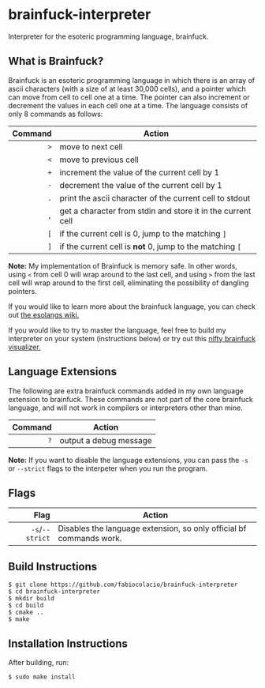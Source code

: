 # brainfuck-interpreter

Interpreter for the esoteric programming language, brainfuck.

## What is Brainfuck?

Brainfuck is an esoteric programming language in which there is an array of ascii
characters (with a size of at least 30,000 cells), and a pointer which can move
from cell to cell one at a time. The pointer can also increment or decrement the values in each cell
one at a time. The language consists of only 8 commands as follows:

Command | Action
-------:|---
``>``   | move to next cell
``<``   | move to previous cell
``+``   | increment the value of the current cell by 1
``-``   | decrement the value of the current cell by 1
``.``   | print the ascii character of the current cell to stdout
``,``   | get a character from stdin and store it in the current cell
``[``   | if the current cell is 0, jump to the matching ``]``
``]``   | if the current cell is **not** 0, jump to the matching ``[``

**Note:**
My implementation of Brainfuck is memory safe.
In other words, using ``<`` from cell 0 will wrap around to the
last cell, and using ``>`` from the last cell will wrap around to
the first cell, eliminating the possibility of dangling pointers.

If you would like to learn more about the brainfuck language,
you can check out [the esolangs wiki.](http://esolangs.org/wiki/brainfuck)

If you would like to try to master the language, feel free to build my interpreter on
your system (instructions below)
or try out this [nifty brainfuck visualizer.](http://fatiherikli.github.io/brainfuck-visualizer/)

## Language Extensions

The following are extra brainfuck commands added in my own language extension
to brainfuck. These commands are not part of the core brainfuck language, and
will not work in compilers or interpreters other than mine.

Command | Action
-------:|---
``?``   | output a debug message

**Note:**
If you want to disable the language extensions, you can pass the ``-s`` or ``--strict``
flags to the interpeter when you run the program.

## Flags

Flag                | Action
-------------------:|---
``-s``/``--strict`` | Disables the language extension, so only official bf commands work.

## Build Instructions

```
$ git clone https://github.com/fabiocolacio/brainfuck-interpreter
$ cd brainfuck-interpreter
$ mkdir build
$ cd build
$ cmake ..
$ make
```

## Installation Instructions

After building, run:

```
$ sudo make install
```
